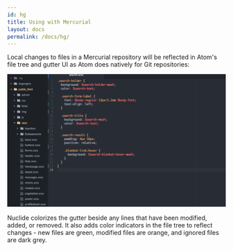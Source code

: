 ```yaml
---
id: hg
title: Using with Mercurial
layout: docs
permalink: /docs/hg/
---
```


Local changes to files in a Mercurial repository will be reflected in Atom's file tree and gutter 
UI as Atom does natively for Git repositories:

![Mercurial File Tree colouring](static/images/docs/MercurialFileTreeLineColours.png)

Nuclide colorizes the gutter beside any lines that have been modified, added, or removed. It also
adds color indicators in the file tree to reflect changes - new files are green, modified files 
are orange, and ignored files are dark grey.

